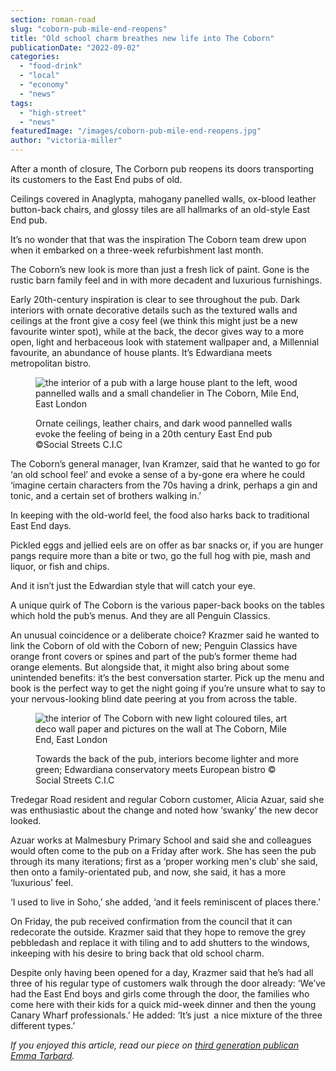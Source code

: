 ```yaml
---
section: roman-road
slug: "coborn-pub-mile-end-reopens"
title: "Old school charm breathes new life into The Coborn"
publicationDate: "2022-09-02"
categories: 
  - "food-drink"
  - "local"
  - "economy"
  - "news"
tags: 
  - "high-street"
  - "news"
featuredImage: "/images/coborn-pub-mile-end-reopens.jpg"
author: "victoria-miller"
---
```


After a month of closure, The Corborn pub reopens its doors transporting its customers to the East End pubs of old.

Ceilings covered in Anaglypta, mahogany panelled walls, ox-blood leather button-back chairs, and glossy tiles are all hallmarks of an old-style East End pub. 

It’s no wonder that that was the inspiration The Coborn team drew upon when it embarked on a three-week refurbishment last month. 

The Coborn’s new look is more than just a fresh lick of paint. Gone is the rustic barn family feel and in with more decadent and luxurious furnishings. 

Early 20th-century inspiration is clear to see throughout the pub. Dark interiors with ornate decorative details such as the textured walls and ceilings at the front give a cosy feel (we think this might just be a new favourite winter spot), while at the back, the decor gives way to a more open, light and herbaceous look with statement wallpaper and, a Millennial favourite, an abundance of house plants. It’s Edwardiana meets metropolitan bistro. 

<figure>

![the interior of a pub with a large house plant to the left, wood pannelled walls and a small chandelier in The Coborn, Mile End, East London](/images/inside-coborn-mile-end-refurbished-1024x683.jpg)

<figcaption>

Ornate ceilings, leather chairs, and dark wood pannelled walls evoke the feeling of being in a 20th century East End pub ©Social Streets C.I.C

</figcaption>

</figure>

The Coborn’s general manager, Ivan Kramzer, said that he wanted to go for ‘an old school feel’ and evoke a sense of a by-gone era where he could ‘imagine certain characters from the 70s having a drink, perhaps a gin and tonic, and a certain set of brothers walking in.’

In keeping with the old-world feel, the food also harks back to traditional East End days. 

Pickled eggs and jellied eels are on offer as bar snacks or, if you are hunger pangs require more than a bite or two, go the full hog with pie, mash and liquor, or fish and chips.

And it isn’t just the Edwardian style that will catch your eye. 

A unique quirk of The Coborn is the various paper-back books on the tables which hold the pub’s menus. And they are all Penguin Classics.

An unusual coincidence or a deliberate choice? Krazmer said he wanted to link the Coborn of old with the Coborn of new; Penguin Classics have orange front covers or spines and part of the pub’s former theme had orange elements. But alongside that, it might also bring about some unintended benefits: it’s the best conversation starter. Pick up the menu and book is the perfect way to get the night going if you’re unsure what to say to your nervous-looking blind date peering at you from across the table. 

<figure>

![the interior of The Coborn with new light coloured tiles, art deco wall paper and pictures on the wall at The Coborn, Mile End, East London](/images/inside-coborn-pub-mile-end-refurbished-1024x683.jpg)

<figcaption>

Towards the back of the pub, interiors become lighter and more green; Edwardiana conservatory meets European bistro © Social Streets C.I.C

</figcaption>

</figure>

Tredegar Road resident and regular Coborn customer, Alicia Azuar, said she was enthusiastic about the change and noted how ‘swanky’ the new decor looked. 

Azuar works at Malmesbury Primary School and said she and colleagues would often come to the pub on a Friday after work. She has seen the pub through its many iterations; first as a ‘proper working men's club’ she said, then onto a family-orientated pub, and now, she said, it has a more ‘luxurious’ feel. 

‘I used to live in Soho,’ she added, ‘and it feels reminiscent of places there.’ 

On Friday, the pub received confirmation from the council that it can redecorate the outside. Krazmer said that they hope to remove the grey pebbledash and replace it with tiling and to add shutters to the windows, inkeeping with his desire to bring back that old school charm. 

Despite only having been opened for a day, Krazmer said that he’s had all three of his regular type of customers walk through the door already: ‘We’ve had the East End boys and girls come through the door, the families who come here with their kids for a quick mid-week dinner and then the young Canary Wharf professionals.’ He added: ‘It’s just  a nice mixture of the three different types.’ 

_If you enjoyed this article, read our piece on [third generation publican Emma Tarbard](https://romanroadlondon.com/emma-tarbard-florist-arms-pub-manager/)._



